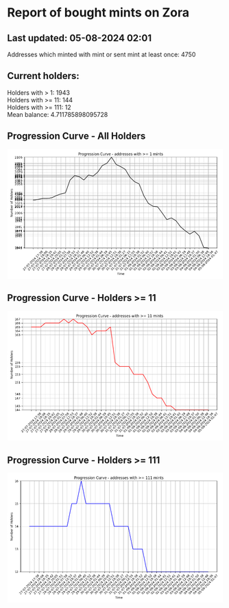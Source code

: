 # Report of bought mints on Zora
## Last updated: 05-08-2024 02:01
Addresses which minted with mint or sent mint at least once: 4750

## Current holders:
Holders with > 1: 1943  
Holders with >= 11: 144  
Holders with >= 111: 12  
Mean balance: 4.711785898095728  

## Progression Curve - All Holders
![addresses with >= 1 mint](progression_curve_all.png)
## Progression Curve - Holders >= 11
![addresses with >= 11 mints](progression_curve_gt_11.png)
## Progression Curve - Holders >= 111
![addresses with >= 111 mints](progression_curve_gt_111.png)
